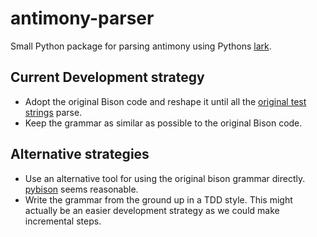 # antimony-parser
Small Python package for parsing antimony using Pythons [lark](https://github.com/lark-parser/lark). 

## Current Development strategy
* Adopt the original Bison code and reshape it until all the [original test strings](https://github.com/sys-bio/antimony/tree/develop/src/test/test-data) parse.
* Keep the grammar as similar as possible to the original Bison code. 

## Alternative strategies
* Use an alternative tool for using the original bison grammar directly. [pybison](https://github.com/smvv/pybison) seems reasonable.
* Write the grammar from the ground up in a TDD style. This might actually be an easier development strategy as 
  we could make incremental steps. 
